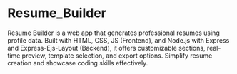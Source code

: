 # Resume_Builder
Resume Builder is a web app that generates professional resumes using profile data. Built with HTML, CSS, JS (Frontend), and Node.js with Express and Express-Ejs-Layout (Backend), it offers customizable sections, real-time preview, template selection, and export options. Simplify resume creation and showcase coding skills effectively.
